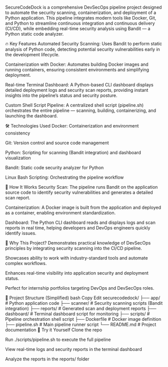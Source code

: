 SecureCodeDock is a comprehensive DevSecOps pipeline project designed to automate the security scanning, containerization, and deployment of a Python application. This pipeline integrates modern tools like Docker, Git, and Python to streamline continuous integration and continuous delivery (CI/CD), while embedding real-time security analysis using Bandit — a Python static code analyzer.

🔥 Key Features
Automated Security Scanning:
Uses Bandit to perform static analysis of Python code, detecting potential security vulnerabilities early in the development lifecycle.

Containerization with Docker:
Automates building Docker images and running containers, ensuring consistent environments and simplifying deployment.

Real-time Terminal Dashboard:
A Python-based CLI dashboard displays detailed deployment logs and security scan reports, providing instant insights into the pipeline’s status and security posture.

Custom Shell Script Pipeline:
A centralized shell script (pipeline.sh) orchestrates the entire pipeline — scanning, building, containerizing, and launching the dashboard.

🛠️ Technologies Used
Docker: Containerization and environment consistency

Git: Version control and source code management

Python: Scripting for scanning (Bandit integration) and dashboard visualization

Bandit: Static code security analyzer for Python

Linux Bash Scripting: Orchestrating the pipeline workflow

🚀 How It Works
Security Scan:
The pipeline runs Bandit on the application source code to identify security vulnerabilities and generates a detailed scan report.

Containerization:
A Docker image is built from the application and deployed as a container, enabling environment standardization.

Dashboard:
The Python CLI dashboard reads and displays logs and scan reports in real time, helping developers and DevOps engineers quickly identify issues.

🎯 Why This Project?
Demonstrates practical knowledge of DevSecOps principles by integrating security scanning into the CI/CD pipeline.

Showcases ability to work with industry-standard tools and automate complex workflows.

Enhances real-time visibility into application security and deployment status.

Perfect for internship portfolios targeting DevOps and DevSecOps roles.

📁 Project Structure (Simplified)
bash
Copy
Edit
securecodedock/
├── app/                 # Python application code
├── scanner/             # Security scanning scripts (Bandit integration)
├── reports/             # Generated scan and deployment reports
├── dashboard/           # Terminal dashboard script for monitoring
├── scripts/             # Pipeline orchestration shell script
├── Dockerfile           # Docker image definition
├── pipeline.sh          # Main pipeline runner script
└── README.md            # Project documentation
📌 Try it Yourself
Clone the repo

Run ./scripts/pipeline.sh to execute the full pipeline

View real-time logs and security reports in the terminal dashboard

Analyze the reports in the reports/ folder

